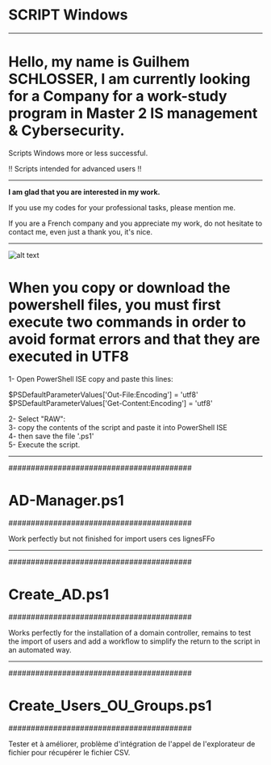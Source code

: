 # SCRIPT Windows

-----------------------------------------------------------------------------------------------------------------

# Hello, my name is __Guilhem SCHLOSSER__, I am currently looking for a Company for a work-study program in Master 2 IS management & Cybersecurity.

Scripts Windows more or less successful.

!! Scripts intended for advanced users !!

-----------------------------------------------------------------------------------------------------------------

__I am glad that you are interested in my work.__

If you use my codes for your professional tasks, please mention me.

If you are a French company and you appreciate my work, do not hesitate to contact me, even just a thank you, it's nice.

-----------------------------------------------------------------------------------------------------------------

![alt text](https://user-images.githubusercontent.com/28867314/148208659-354aa33d-28d0-468a-851e-d457f9f74395.png)

# When you copy or download the powershell files, you must first execute two commands in order to avoid format errors and that they are executed in UTF8

1- Open PowerShell ISE copy and paste this lines:

$PSDefaultParameterValues['Out-File:Encoding'] = 'utf8'  
$PSDefaultParameterValues['Get-Content:Encoding'] = 'utf8'

2- Select "RAW":  
3- copy the contents of the script and paste it into PowerShell ISE  
4- then save the file '.ps1'  
5- Execute the script.

-----------------------------------------------------------------------------------------------------------------
#########################################
# AD-Manager.ps1
#########################################

Work perfectly but not finished for import users ces lignesFFo

-----------------------------------------------------------------------------------------------------------------

#########################################
# Create_AD.ps1
#########################################

Works perfectly for the installation of a domain controller, remains to test the import of users and add a workflow to simplify the return to the script in an automated way.

-----------------------------------------------------------------------------------------------------------------

#########################################
# Create_Users_OU_Groups.ps1
#########################################

Tester et à améliorer, problème d'intégration de l'appel de l'explorateur de fichier pour récupérer le fichier CSV.

